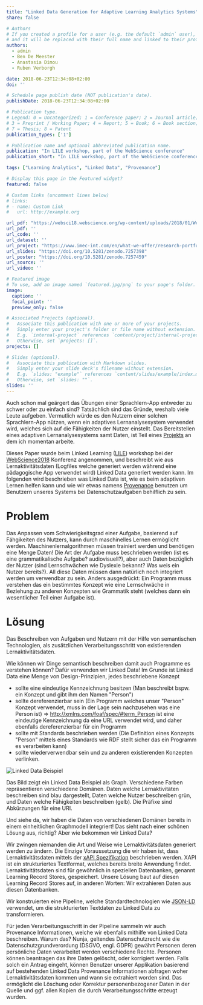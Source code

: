 ```yaml
---
title: "Linked Data Generation for Adaptive Learning Analytics Systems"
share: false

# Authors
# If you created a profile for a user (e.g. the default `admin` user), write the username (folder name) here
# and it will be replaced with their full name and linked to their profile.
authors:
  - admin
  - Ben De Meester
  - Anastasia Dimou
  - Ruben Verborgh

date: 2018-06-23T12:34:08+02:00
doi: ''

# Schedule page publish date (NOT publication's date).
publishDate: 2018-06-23T12:34:08+02:00

# Publication type.
# Legend: 0 = Uncategorized; 1 = Conference paper; 2 = Journal article;
# 3 = Preprint / Working Paper; 4 = Report; 5 = Book; 6 = Book section;
# 7 = Thesis; 8 = Patent
publication_types: ['1']

# Publication name and optional abbreviated publication name.
publication: "In LILE workshop, part of the WebScience conference"
publication_short: "In LILE workshop, part of the WebScience conference"

tags: ["Learning Analytics", "Linked Data", "Provenance"]

# Display this page in the Featured widget?
featured: false

# Custom links (uncomment lines below)
# links:
# - name: Custom Link
#   url: http://example.org

url_pdf: "https://websci18.webscience.org/wp-content/uploads/2018/01/WebSci18_Events_PreProceedings-4-Linked_Learning_2018-lres.pdf"
url_pdf: ''
url_code: ''
url_dataset: ''
url_project: "https://www.imec-int.com/en/what-we-offer/research-portfolio/leaps"
url_slides: "https://doi.org/10.5281/zenodo.7257398"
url_poster: "https://doi.org/10.5281/zenodo.7257459"
url_source: ''
url_video: ''

# Featured image
# To use, add an image named `featured.jpg/png` to your page's folder.
image:
  caption: ''
  focal_point: ''
  preview_only: false

# Associated Projects (optional).
#   Associate this publication with one or more of your projects.
#   Simply enter your project's folder or file name without extension.
#   E.g. `internal-project` references `content/project/internal-project/index.md`.
#   Otherwise, set `projects: []`.
projects: []

# Slides (optional).
#   Associate this publication with Markdown slides.
#   Simply enter your slide deck's filename without extension.
#   E.g. `slides: "example"` references `content/slides/example/index.md`.
#   Otherwise, set `slides: ""`.
slides: ''
---
```


Auch schon mal geärgert das Übungen einer Sprachlern-App entweder zu schwer oder zu einfach sind?
Tatsächlich sind das Gründe, weshalb viele Leute aufgeben.
Vermutlich würde es den Nutzern einer solchen Sprachlern-App nützen, wenn ein adaptives Lernanalysesystem verwendet wird, welches sich auf die Fähigkeiten der Nutzer einstellt.
Das Bereitstellen eines adaptiven Lernanalysesystems samt Daten, ist Teil eines [Projekts](https://www.imec-int.com/en/what-we-offer/research-portfolio/leaps) an dem ich momentan arbeite.
<!--more-->

Dieses Paper wurde beim Linked Learning ([LILE](https://lile2018.wordpress.com/)) workshop bei der [WebScience2018](https://websci18.websience.org/) Konferenz angenommen,
und beschreibt wie aus Lernaktivitätsdaten (Logfiles welche generiert werden während eine pädagogische App verwendet wird) Linked Data generiert werden kann.
Im folgenden wird beschrieben was Linked Data ist, wie es beim adaptiven Lernen helfen kann und wie wir etwas namens [Provenance](https://sven-lieber.org/de/2017/04/07/was-ist-provenance/) 
benutzen um Benutzern unseres Systems
bei Datenschutzaufgaben behilflich zu sein.

# Problem
Das Anpassen vom Schwierigkeitsgrad einer Aufgabe, basierend auf Fähgikeiten des Nutzers, kann durch maschinelles Lernen ermöglicht werden.
Maschinenlernalgorithmen müssen trainiert werden und benötigen eine Menge Daten!
Die Art der Aufgabe muss beschrieben werden (ist es eine grammatikalische Aufgabe? audiovisuell?), 
aber auch Daten bezüglich der Nutzer (sind Lernschwächen wie Dyslexie bekannt? Was weis ein Nutzer bereits?).
All diese Daten müssen dann natürlich noch integriert werden um verwendbar zu sein.
Anders ausgedrückt: Ein Programm muss verstehen das ein bestimmtes Konzept wie eine Lernschwäche 
in Beziehung zu anderen Konzepten wie Grammatik steht (welches dann ein wesentlicher Teil einer Aufgabe ist).

# Lösung
Das Beschreiben von Aufgaben und Nutzern mit der Hilfe von semantischen Technologien, als zusätzlichen Verarbeitungsschritt von existierenden Lernaktivitätsdaten.

Wie können wir Dinge semantisch beschreiben damit auch Programme es verstehen können? Dafür verwenden wir Linked Data!
Im Grunde ist Linked Data eine Menge von Design-Prinzipien, jedes beschriebene Konzept

* sollte eine eindeutige Kennzeichnung besitzen (Man beschreibt bspw. ein Konzept und gibt ihm den Namen "Person")
* sollte dereferenzierbar sein (Ein Programm welches unser "Person" Konzept verwendet, muss in der Lage sein nachzusehen was eine Person ist) => http://xmlns.com/foaf/spec/#term_Person ist eine eindeutige Kennzeichnung da eine URL verwendet wird, und daher ebenfalls dereferenzierbar für ein Programm
* sollte mit Standards beschrieben werden (Die Definition eines Konzepts "Person" mittels eines Standards wie RDF stellt sicher das ein Programm es verarbeiten kann)
* sollte wiederverwendbar sein und zu anderen existierenden Konzepten verlinken.

![Linked Data Beispiel](linked-data-generation-for-adaptive-learning-analytics-systems/2018-06-23-ld-example.jpg)


Das Bild zeigt ein Linked Data Beispiel als Graph.
Verschiedene Farben repräsentieren verschiedene Domänen.
Daten welche Lernaktivitäten beschreiben sind blau dargestellt, Daten welche Nutzer beschreiben grün, und Daten welche Fähigkeiten beschreiben (gelb).
Die Präfixe sind Abkürzungen für eine URI.


Und siehe da, wir haben die Daten von verschiedenen Domänen bereits in einem einheitlichen Graphmodell integriert!
Das sieht nach einer schönen Lösung aus, richtig? Aber wie bekommen wir Linked Data?


Wir zwingen niemanden die Art und Weise wie Lernaktivitätsdaten generiert werden zu ändern.
Die Einzige Voraussetzung die wir haben ist, dass Lernaktivitätsdaten mittels der [xAPI Spezifikation](https://github.com/adlnet/xAPI-Spec) beschrieben werden.
XAPI ist ein strukturiertes Textformat, welches bereits breite Anwendung findet.
Lernaktivitätsdaten sind für gewöhnlich in speziellen Datenbanken, genannt Learning Record Stores, gespeichert.
Unsere Lösung baut auf diesen Learning Record Stores auf, in anderen Worten: Wir extrahieren Daten aus diesen Datenbanken.

Wir konstruierten eine Pipeline, welche Standardtechnologien wie [JSON-LD](https://www.w3.org/TR/json-ld/) verwendet, 
um die strukturierten Textdaten zu Linked Data zu transformieren.

Für jeden Verarbeitungsschritt in der Pipeline sammeln wir auch Provenance Informationen, welche wir ebenfalls mithilfe von Linked Data beschreiben.
Warum das?
Nunja, geltendes Datenschutzrecht wie die Datenschutzgrundverordung (DSGVO, engl. GDPR) gewährt Personen deren persönliche Daten verarbeitet werden verschiedene Rechte.
Personen können beantragen das ihre Daten gelöscht, oder korrigiert werden.
Falls solch ein Antrag eingeht, können Benutzer unserer Applikation basierend auf bestehenden Linked Data Provenance Informationen abfragen woher 
Lernaktivitätsdaten kommen und wann sie extrahiert worden sind.
Das ermöglicht die Löschung oder Korrektur personenbezogener Daten in der Quelle und ggf. allen Kopien die durch Verarbeitungsschritte erzeugt wurden.

